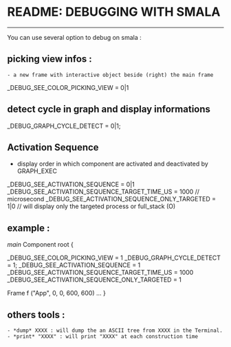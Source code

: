 # README: DEBUGGING WITH SMALA
_____________________________

You can use several option to debug on smala :

## picking view infos :
    - a new frame with interactive object beside (right) the main frame

  _DEBUG_SEE_COLOR_PICKING_VIEW = 0|1
 
## detect cycle in graph and display informations

  _DEBUG_GRAPH_CYCLE_DETECT = 0|1;

## Activation Sequence 
  - display order in which component are activated and deactivated by GRAPH_EXEC

  _DEBUG_SEE_ACTIVATION_SEQUENCE = 0|1
  _DEBUG_SEE_ACTIVATION_SEQUENCE_TARGET_TIME_US  = 1000 // microsecond
  _DEBUG_SEE_ACTIVATION_SEQUENCE_ONLY_TARGETED = 1|0 // will display only the targeted process or full_stack (O)

## example : 

_main_
Component root {

  _DEBUG_SEE_COLOR_PICKING_VIEW = 1
  _DEBUG_GRAPH_CYCLE_DETECT = 1;
  _DEBUG_SEE_ACTIVATION_SEQUENCE = 1
  _DEBUG_SEE_ACTIVATION_SEQUENCE_TARGET_TIME_US  = 1000
  _DEBUG_SEE_ACTIVATION_SEQUENCE_ONLY_TARGETED = 1
  
  Frame f ("App", 0, 0, 600, 600)
  ...
}


## others tools :
	- *dump* XXXX : will dump the an ASCII tree from XXXX in the Terminal.
	- *print* "XXXX" : will print "XXXX" at each construction time



